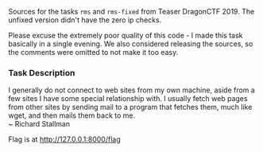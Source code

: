 Sources for the tasks `rms` and `rms-fixed` from Teaser DragonCTF 2019.
The unfixed version didn't have the zero ip checks.


Please excuse the extremely poor quality of this code - I made this task basically in a single evening. We also considered releasing the sources, so the comments were omitted to not make it too easy.

### Task Description

I generally do not connect to web sites from my own machine,
aside from a few sites I have some special relationship with.
I usually fetch web pages from other sites by sending mail
to a program that fetches them, much like wget, and then mails them back to me.  
~ Richard Stallman

Flag is at http://127.0.0.1:8000/flag
